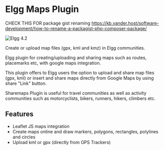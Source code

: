 # Elgg Maps Plugin

CHECK THIS FOR package gist renaming https://kb.vander.host/software-development/how-to-rename-a-packagist-php-composer-package/

![Elgg 4.2](https://img.shields.io/badge/Elgg-4.2-orange.svg?style=flat-square)

Create or upload map files (gpx, kml and kmz) in Elgg communities.

Elgg plugin for creating/uploading and sharing maps such as routes, placemarks etc, with google maps integration.

This plugin offers to Elgg users the option to upload and share map files (gpx, kml) or insert and share maps directly from Google Maps by using share "Link" button.

Sharemaps Plugin is useful for travel communities as well as activity communities such as motorcyclists, bikers, runners, hikers, climbers etc.

## Features

- Leaflet JS maps integration
- Create maps online and draw markers, polygons, rectangles, polylines and circles
- Upload kml or gpx (directly from GPS Trackers)

